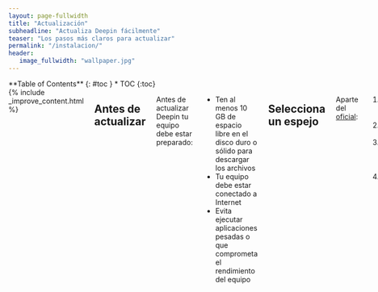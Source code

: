 ```yaml
---
layout: page-fullwidth
title: "Actualización"
subheadline: "Actualiza Deepin fácilmente"
teaser: "Los pasos más claros para actualizar"
permalink: "/instalacion/"
header:
   image_fullwidth: "wallpaper.jpg"
---
```

<div class="row">
<div class="medium-4 medium-push-8 columns" markdown="1">
<div class="panel radius" markdown="1">
**Table of Contents**
{: #toc }
*  TOC
{:toc}
</div>
</div><!-- /.medium-4.columns -->

<div class="medium-8 medium-pull-4 columns" markdown="1">
{% include _improve_content.html %}

## Antes de actualizar

Antes de actualizar Deepin tu equipo debe estar preparado:

* Ten al menos 10 GB de espacio libre en el disco duro o sólido para descargar los archivos
* Tu equipo debe estar conectado a Internet
* Evita ejecutar aplicaciones pesadas o que comprometa el rendimiento del equipo

## Selecciona un espejo

Aparte del [oficial](https://www.deepin.org/en/mirrors/packages/):

1. Dígete al Centro de Control
2. Selecciona "Actualizar"
3. Escoge un espejo haciendo una prueba
4. Selecciona el espejo más rápido

Ejemplos:
* [Linux Kernel Mirror](http://mirrors.kernel.org/deepin/)
* [Silicon Valley](http://mirror1.sjc02.svwh.net/deepin/)

## Actualizar

Pâra actualizar, desde el Centro de Control haz clic en actualizar
{% include alert success='Quieres mejorar, ¡colabora con nosotros!' %}
{% include _improve_content.html %}

## Anexo: Desde la terminal

Puedes usar la terminal utiliza el comando `sudo apt update && sudo apt upgrade`. Confirma al escribir la contraseña root.

</div><!-- /.medium-8.columns -->
</div><!-- /.row -->

